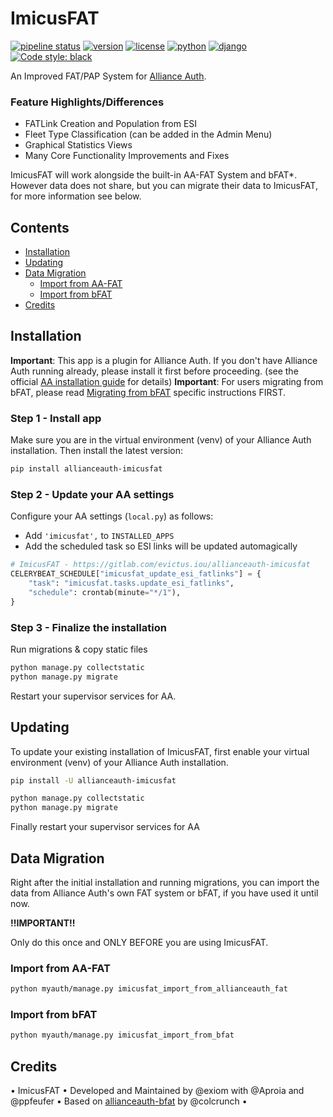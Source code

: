 # ImicusFAT

[![pipeline status](https://gitlab.com/evictus.iou/allianceauth-imicusfat/badges/master/pipeline.svg)](https://gitlab.com/evictus.iou/allianceauth-imicusfat/commits/master)
[![version](https://img.shields.io/pypi/v/allianceauth-imicusfat?label=release)](https://pypi.org/project/allianceauth-imicusfat/)
[![license](https://img.shields.io/badge/license-GPLv3-green)](https://pypi.org/project/allianceauth-imicusfat/)
[![python](https://img.shields.io/pypi/pyversions/allianceauth-imicusfat)](https://pypi.org/project/allianceauth-imicusfat/)
[![django](https://img.shields.io/pypi/djversions/allianceauth-imicusfat?label=django)](https://pypi.org/project/allianceauth-imicusfat/)
[![Code style: black](https://img.shields.io/badge/code%20style-black-000000.svg)](http://black.readthedocs.io/en/latest/)

An Improved FAT/PAP System for [Alliance Auth](https://gitlab.com/allianceauth/allianceauth).

### Feature Highlights/Differences
- FATLink Creation and Population from ESI
- Fleet Type Classification (can be added in the Admin Menu)
- Graphical Statistics Views
- Many Core Functionality Improvements and Fixes

ImicusFAT will work alongside the built-in AA-FAT System and bFAT*. However data does not share, but you can migrate their data to ImicusFAT, for more information see below.

## Contents

- [Installation](#installation)
- [Updating](#updating)
- [Data Migration](#data-migration)
    - [Import from AA-FAT](#import-from-aa-fat)
    - [Import from bFAT](#import-from-bfat)
- [Credits](#credits)

## Installation

**Important**: This app is a plugin for Alliance Auth. If you don't have Alliance Auth running already, please install it first before proceeding. (see the official [AA installation guide](https://allianceauth.readthedocs.io/en/latest/installation/allianceauth.html) for details)
**Important**: For users migrating from bFAT, please read [Migrating from bFAT](#migrating-from-bfat) specific instructions FIRST.

### Step 1 - Install app

Make sure you are in the virtual environment (venv) of your Alliance Auth installation. Then install the latest version:

```bash
pip install allianceauth-imicusfat
```

### Step 2 - Update your AA settings

Configure your AA settings (`local.py`) as follows:

- Add `'imicusfat',` to `INSTALLED_APPS`
- Add the scheduled task so ESI links will be updated automagically

```python
# ImicusFAT - https://gitlab.com/evictus.iou/allianceauth-imicusfat
CELERYBEAT_SCHEDULE["imicusfat_update_esi_fatlinks"] = {
    "task": "imicusfat.tasks.update_esi_fatlinks",
    "schedule": crontab(minute="*/1"),
}
```

### Step 3 - Finalize the installation

Run migrations & copy static files

```bash
python manage.py collectstatic
python manage.py migrate
```

Restart your supervisor services for AA.

## Updating

To update your existing installation of ImicusFAT, first enable your virtual environment (venv) of your Alliance Auth installation.

```bash
pip install -U allianceauth-imicusfat

python manage.py collectstatic
python manage.py migrate
```

Finally restart your supervisor services for AA

## Data Migration

Right after the initial installation and running migrations, you can import the data from Alliance Auth's own FAT system or bFAT, if you have used it until now.

**!!IMPORTANT!!**

Only do this once and ONLY BEFORE you are using ImicusFAT.

### Import from AA-FAT

```bash
python myauth/manage.py imicusfat_import_from_allianceauth_fat
```

### Import from bFAT

```bash
python myauth/manage.py imicusfat_import_from_bfat
```

## Credits
• ImicusFAT • Developed and Maintained by @exiom with @Aproia and @ppfeufer • Based on [allianceauth-bfat](https://gitlab.com/colcrunch/allianceauth-bfat) by @colcrunch •

